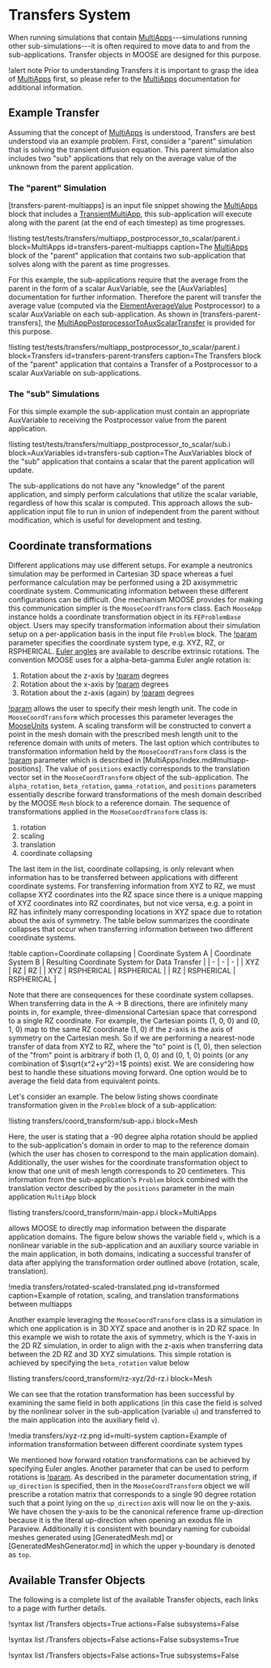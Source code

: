 # Transfers System

When running simulations that contain [MultiApps](/MultiApps/index.md)---simulations running
other sub-simulations---it is often required to move data to and from the sub-applications. Transfer
objects in MOOSE are designed for this purpose.

!alert note
Prior to understanding Transfers it is important to grasp the idea of [MultiApps](/MultiApps/index.md) first, so please
refer to the [MultiApps](/MultiApps/index.md) documentation for additional information.

## Example Transfer

Assuming that the concept of [MultiApps](/MultiApps/index.md) is understood, Transfers are best understood via an example
problem. First, consider a "parent" simulation that is solving the transient diffusion equation. This
parent simulation also includes two "sub" applications that rely on the average value of the unknown
from the parent application.

### The "parent" Simulation

[transfers-parent-multiapps] is an input file snippet showing the [MultiApps](/MultiApps/index.md) block that includes a
[TransientMultiApp](/TransientMultiApp.md), this sub-application will execute along with the parent
(at the end of each timestep) as time progresses.

!listing test/tests/transfers/multiapp_postprocessor_to_scalar/parent.i
         block=MultiApps id=transfers-parent-multiapps
         caption=The [MultiApps](/MultiApps/index.md) block of the "parent" application that contains two sub-application
                 that solves along with the parent as time progresses.

For this example, the sub-applications require that the average from the parent in the form of a
scalar AuxVariable, see the [AuxVariables] documentation for further information. Therefore the
parent will transfer the average value (computed via the
[ElementAverageValue](/ElementAverageValue.md) Postprocessor) to a scalar AuxVariable on each
sub-application. As shown in [transfers-parent-transfers], the
[MultiAppPostprocessorToAuxScalarTransfer](/MultiAppPostprocessorToAuxScalarTransfer.md) is provided
for this purpose.

!listing test/tests/transfers/multiapp_postprocessor_to_scalar/parent.i
         block=Transfers
         id=transfers-parent-transfers
         caption=The Transfers block of the "parent" application that contains a Transfer of a
                     Postprocessor to a scalar AuxVariable on sub-applications.

### The "sub" Simulations

For this simple example the sub-application must contain an appropriate AuxVariable to receiving
the Postprocessor value from the parent application.

!listing test/tests/transfers/multiapp_postprocessor_to_scalar/sub.i
         block=AuxVariables
         id=transfers-sub
         caption=The AuxVariables block of the "sub" application that contains a scalar that the
                     parent application will update.

The sub-applications do not have any "knowledge" of the parent application, and simply perform
calculations that utilize the scalar variable, regardless of how this scalar is computed. This
approach allows the sub-application input file to run in union of independent from the parent without
modification, which is useful for development and testing.

## Coordinate transformations

Different applications may use different setups. For example a neutronics
simulation may be performed in Cartesian 3D space whereas a fuel performance
calculation may be performed using a 2D axisymmetric coordinate
system. Communicating information between these different configurations can be
difficult. One mechanism MOOSE provides for making this communication simpler is
the `MooseCoordTransform` class. Each `MooseApp` instance holds a coordinate
transformation object in its `FEProblemBase` object. Users may specify
transformation information about their simulation setup on a per-application
basis in the input file `Problem` block. The [!param](/Mesh/GeneratedMesh/coord_type)
parameter specifies the coordinate system type, e.g. XYZ, RZ, or
RSPHERICAL. [Euler angles](https://en.wikipedia.org/wiki/Euler_angles) are
available to describe extrinsic rotations. The convention MOOSE uses for
a alpha-beta-gamma Euler angle rotation is:

1. Rotation about the z-axis by [!param](/Mesh/GeneratedMesh/alpha_rotation) degrees
2. Rotation about the x-axis by [!param](/Mesh/GeneratedMesh/beta_rotation) degrees
3. Rotation about the z-axis (again) by [!param](/Mesh/GeneratedMesh/gamma_rotation) degrees


[!param](/Mesh/GeneratedMesh/length_unit) allows the user to specify
their mesh length unit. The code in `MooseCoordTransform`
which processes this parameter leverages the [MooseUnits](/Units.md) system. A
scaling transform will be constructed to convert a point in the mesh domain with
the prescribed mesh length unit to the reference domain with units of meters.
The last option which contributes to
transformation information held by the `MooseCoordTransform` class is the
[!param](/MultiApps/TransientMultiApp/positions) parameter which is described in
[MultiApps/index.md#multiapp-positions]. The value of `positions` exactly
corresponds to the translation vector set in the `MooseCoordTransform` object of
the sub-application. The `alpha_rotation`, `beta_rotation`, `gamma_rotation`,
and `positions` parameters essentially describe forward transformations of the
mesh domain described by the MOOSE `Mesh` block to a reference domain. The sequence of
transformations applied in the `MooseCoordTransform` class is:

1. rotation
2. scaling
3. translation
4. coordinate collapsing


The last item in the list, coordinate collapsing, is only relevant when
information has to be transferred between applications with different coordinate
systems. For transferring information from XYZ to RZ, we must collapse XYZ
coordinates into the RZ space since there is a unique mapping of XYZ coordinates
into RZ coordinates, but not vice versa, e.g. a point in RZ has infinitely many
corresponding locations in XYZ space due to rotation about the axis of
symmetry. The table below summarizes the coordinate collapses that occur when
transferring information between two different coordinate systems.

!table caption=Coordinate collapsing
| Coordinate System A | Coordinate System B | Resulting Coordinate System for Data Transfer |
| - | - | - |
| XYZ | RZ | RZ |
| XYZ | RSPHERICAL | RSPHERICAL |
| RZ | RSPHERICAL | RSPHERICAL |

Note that there are consequences for these coordinate system collapses. When
transferring data in the A -> B directions, there are infinitely many points
in, for example, three-dimensional Cartesian space that correspond to a single
RZ coordinate. For example, the Cartesian points (1, 0, 0) and (0, 1, 0) map to the same
RZ coordinate (1, 0) if the z-axis is the axis of symmetry on the Cartesian
mesh. So if we are performing a nearest-node transfer of data from XYZ to RZ,
where the "to" point is (1, 0), then selection of the "from" point is arbitrary
if both (1, 0, 0) and (0, 1, 0) points (or any combination of $\sqrt{x^2+y^2}=1$
points) exist. We are considering how best to handle these situations moving
forward. One option would be to average the field data from equivalent points.

Let's consider an example. The below listing shows coordinate transformation
given in the `Problem` block of a sub-application:

!listing transfers/coord_transform/sub-app.i block=Mesh

Here, the user is stating that a -90 degree alpha rotation should be applied to
the sub-application's domain in order to map to the reference domain (which the user has
chosen to correspond to the main application domain). Additionally, the user
wishes for the coordinate transformation object to know that one unit of mesh
length corresponds to 20 centimeters. This information from the sub-application's `Problem` block
combined with the translation vector described by the `positions` parameter in
the main application `MultiApp` block

!listing transfers/coord_transform/main-app.i block=MultiApps

allows MOOSE to directly map information between the disparate application
domains. The figure below shows the variable field `v`, which is a nonlinear
variable in the sub-application and an auxiliary source variable in the main
application, in both domains, indicating a successful transfer of data after
applying the transformation order outlined above (rotation, scale, translation).

!media transfers/rotated-scaled-translated.png id=transformed caption=Example of rotation, scaling, and translation transformations between multiapps


Another example leveraging the `MooseCoordTransform` class is a simulation in
which one application is in 3D XYZ space and another is in 2D RZ space. In this
example we wish to rotate the axis of symmetry, which is the Y-axis in the 2D RZ
simulation, in order to align with the z-axis when transferring data between the
2D RZ and 3D XYZ simulations. This simple rotation is achieved by specifying the
`beta_rotation` value below

!listing transfers/coord_transform/rz-xyz/2d-rz.i block=Mesh

We can see that the rotation transformation has been successful by examining the
same field in both applications (in this case the field is solved by the
nonlinear solver in the sub-application (variable `u`) and transferred to the
main application into the auxiliary field `v`).

!media transfers/xyz-rz.png id=multi-system caption=Example of information transformation between different coordinate system types

We mentioned how forward rotation transformations can be achieved by specifying
Euler angles. Another parameter that can be used to perform rotations is
[!param](/Mesh/GeneratedMesh/up_direction). As described in the parameter
documentation string, if `up_direction` is specified, then in the
`MooseCoordTransform` object we will prescribe a rotation matrix that
corresponds to a single 90 degree rotation such that a point lying on the
`up_direction` axis will now lie on the y-axis. We have chosen the y-axis to be
the canonical reference frame up-direction because it is the literal
up-direction when opening an exodus file in Paraview. Additionally it is
consistent with boundary naming for cuboidal meshes generated using
[GeneratedMesh.md] or [GeneratedMeshGenerator.md] in which the upper y-boundary
is denoted as `top`.

## Available Transfer Objects

The following is a complete list of the available Transfer objects, each links to a page with further
details.

!syntax list /Transfers objects=True actions=False subsystems=False

!syntax list /Transfers objects=False actions=False subsystems=True

!syntax list /Transfers objects=False actions=True subsystems=False
